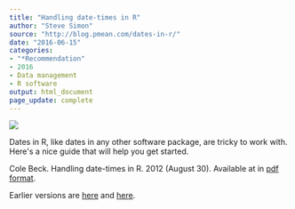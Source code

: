 ```yaml
---
title: "Handling date-times in R"
author: "Steve Simon"
source: "http://blog.pmean.com/dates-in-r/"
date: "2016-06-15"
categories:
- "*Recommendation"
- 2016
- Data management
- R software
output: html_document
page_update: complete
---
```


![](http://www.pmean.com/new-images/16/dates-in-r01.png)

<div class="notes">

Dates in R, like dates in any other software package, are tricky to work with. Here's a nice guide that will help you get started.

Cole Beck. Handling date-times in R. 2012 (August 30). Available at in [pdf format][beck1].


[beck1]: http://biostat.mc.vanderbilt.edu/wiki/pub/Main/ColeBeck/datestimes.pdf
 
Earlier versions are [here][sim1] and [here][sim2].

[sim1]: http://blog.pmean.com/dates-in-r/
[sim2]: http://new.pmean.com/dates-in-r/
 
</div>
